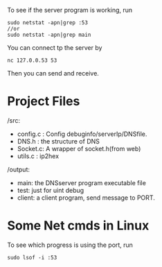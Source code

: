 To see if the server program is working, run
```
sudo netstat -apn|grep :53
//or
sudo netstat -apn|grep main
```

You can connect tp the server by
```
nc 127.0.0.53 53
```

Then you can send and receive.

# Project Files

/src:

- config.c : Config debuginfo/serverIp/DNSfile.
- DNS.h : the structure of DNS
- Socket.c: A wrapper of socket.h(from web)
- utils.c : ip2hex

/output:

- main: the DNSserver program executable file
- test: just for uint debug
- client: a client program, send message to PORT.

# Some Net cmds in Linux

To see which progress is using the port, run
```
sudo lsof -i :53
```

